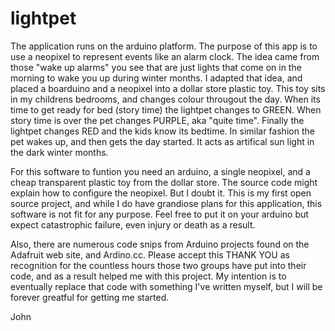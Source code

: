 # lightpet


The application runs on the arduino platform. The purpose of this app is to use a neopixel to represent events like an alarm clock. The idea came from those "wake up alarms" you see that are just lights that come on in the morning to wake you up during winter months. I adapted that idea, and placed a boarduino and a neopixel into a dollar store plastic toy. This toy sits in my childrens bedrooms, and changes colour througout the day. When its time to get ready for bed (story time) the lightpet changes to GREEN. When story time is over the pet changes PURPLE, aka "quite time". Finally the lightpet changes RED and the kids know its bedtime. In similar fashion the pet wakes up, and then gets the day started. It acts as artifical sun light in the dark winter months. 

For this software to funtion you need an arduino, a single neopixel, and a cheap transparent plastic toy from the dollar store. The source code might explain how to configure the neopixel. But I doubt it. This is my first open source project, and while I do have grandiose plans for this application, this software is not fit for any purpose. Feel free to put it on your arduino but expect catastrophic failure, even injury or death as a result.

Also, there are numerous code snips from Arduino projects found on the Adafruit web site, and Ardino.cc. Please accept this THANK YOU as recognition for the countless hours those two groups have put into their code, and as a result helped me with this project. My intention is to eventually replace that code with something I've written myself, but I will be forever greatful for getting me started. 

John
